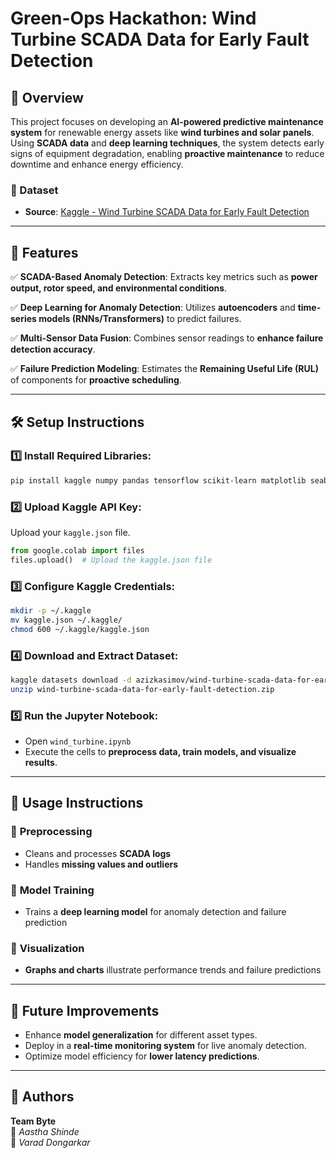 # Green-Ops Hackathon: Wind Turbine SCADA Data for Early Fault Detection

## 📌 Overview
This project focuses on developing an **AI-powered predictive maintenance system** for renewable energy assets like **wind turbines and solar panels**. Using **SCADA data** and **deep learning techniques**, the system detects early signs of equipment degradation, enabling **proactive maintenance** to reduce downtime and enhance energy efficiency.

### 📂 Dataset
- **Source**: [Kaggle - Wind Turbine SCADA Data for Early Fault Detection](https://www.kaggle.com/datasets/azizkasimov/wind-turbine-scada-data-for-early-fault-detection)

---
## 🚀 Features
✅ **SCADA-Based Anomaly Detection**: Extracts key metrics such as **power output, rotor speed, and environmental conditions**.

✅ **Deep Learning for Anomaly Detection**: Utilizes **autoencoders** and **time-series models (RNNs/Transformers)** to predict failures.

✅ **Multi-Sensor Data Fusion**: Combines sensor readings to **enhance failure detection accuracy**.

✅ **Failure Prediction Modeling**: Estimates the **Remaining Useful Life (RUL)** of components for **proactive scheduling**.

---
## 🛠 Setup Instructions
### 1️⃣ Install Required Libraries:
```bash
pip install kaggle numpy pandas tensorflow scikit-learn matplotlib seaborn
```

### 2️⃣ Upload Kaggle API Key:
Upload your `kaggle.json` file.
```python
from google.colab import files
files.upload()  # Upload the kaggle.json file
```

### 3️⃣ Configure Kaggle Credentials:
```bash
mkdir -p ~/.kaggle
mv kaggle.json ~/.kaggle/
chmod 600 ~/.kaggle/kaggle.json
```

### 4️⃣ Download and Extract Dataset:
```bash
kaggle datasets download -d azizkasimov/wind-turbine-scada-data-for-early-fault-detection
unzip wind-turbine-scada-data-for-early-fault-detection.zip
```

### 5️⃣ Run the Jupyter Notebook:
- Open `wind_turbine.ipynb`
- Execute the cells to **preprocess data, train models, and visualize results**.

---
## 📝 Usage Instructions
### 🔹 **Preprocessing**
- Cleans and processes **SCADA logs**
- Handles **missing values and outliers**

### 🔹 **Model Training**
- Trains a **deep learning model** for anomaly detection and failure prediction

### 🔹 **Visualization**
- **Graphs and charts** illustrate performance trends and failure predictions

---
## 🔮 Future Improvements
- Enhance **model generalization** for different asset types.
- Deploy in a **real-time monitoring system** for live anomaly detection.
- Optimize model efficiency for **lower latency predictions**.

---
## 👥 Authors
**Team Byte**  
📌 *Aastha Shinde*  
📌 *Varad Dongarkar*  



